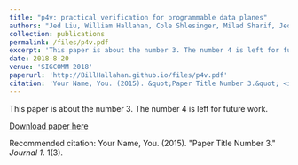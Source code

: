 ```yaml
---
title: "p4v: practical verification for programmable data planes"
authors: "Jed Liu, William Hallahan, Cole Shlesinger, Milad Sharif, Jeongkeun Lee, Robert Soulé, Han Wang, Călin Caşcaval, Nick McKeown, Nate Foster"
collection: publications
permalink: /files/p4v.pdf
excerpt: 'This paper is about the number 3. The number 4 is left for future work.'
date: 2018-8-20
venue: 'SIGCOMM 2018'
paperurl: 'http://BillHallahan.github.io/files/p4v.pdf'
citation: 'Your Name, You. (2015). &quot;Paper Title Number 3.&quot; <i>Journal 1</i>. 1(3).'
---
```

This paper is about the number 3. The number 4 is left for future work.

[Download paper here](http://academicpages.github.io/files/paper3.pdf)

Recommended citation: Your Name, You. (2015). "Paper Title Number 3." <i>Journal 1</i>. 1(3).